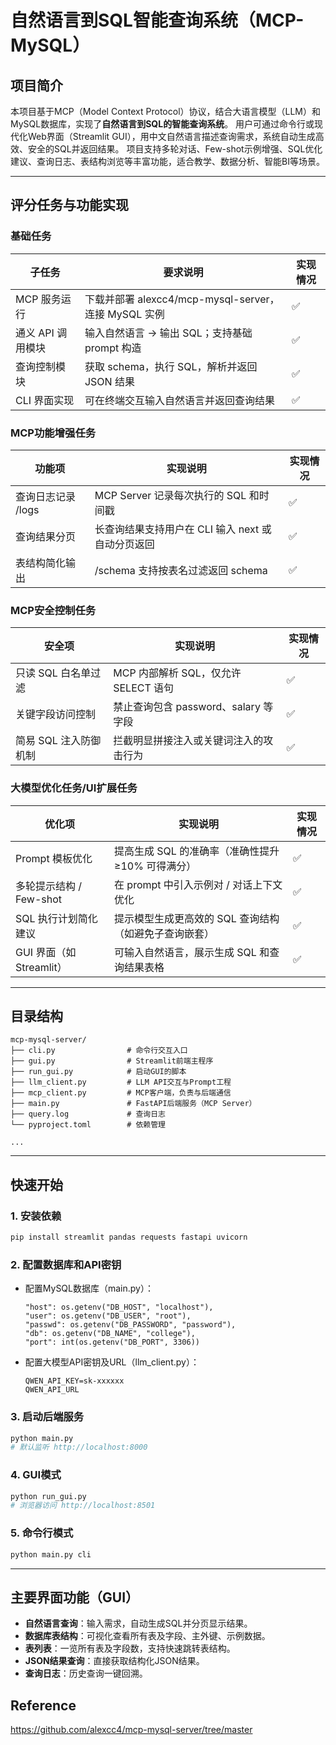 # 自然语言到SQL智能查询系统（MCP-MySQL）

## 项目简介

本项目基于MCP（Model Context Protocol）协议，结合大语言模型（LLM）和MySQL数据库，实现了**自然语言到SQL的智能查询系统**。
用户可通过命令行或现代化Web界面（Streamlit GUI），用中文自然语言描述查询需求，系统自动生成高效、安全的SQL并返回结果。
项目支持多轮对话、Few-shot示例增强、SQL优化建议、查询日志、表结构浏览等丰富功能，适合教学、数据分析、智能BI等场景。

---

## 评分任务与功能实现

### 基础任务
| 子任务             | 要求说明                                                         | 实现情况 |
|--------------------|------------------------------------------------------------------|----------|
| MCP 服务运行       | 下载并部署 alexcc4/mcp-mysql-server，连接 MySQL 实例              | ✅        |
| 通义 API 调用模块  | 输入自然语言 → 输出 SQL；支持基础 prompt 构造                     | ✅        |
| 查询控制模块       | 获取 schema，执行 SQL，解析并返回 JSON 结果                      | ✅        |
| CLI 界面实现       | 可在终端交互输入自然语言并返回查询结果                            | ✅        |

### MCP功能增强任务
| 功能项             | 实现说明                                                         | 实现情况 |
|--------------------|------------------------------------------------------------------|----------|
| 查询日志记录 /logs | MCP Server 记录每次执行的 SQL 和时间戳                            | ✅        |
| 查询结果分页       | 长查询结果支持用户在 CLI 输入 next 或自动分页返回                 | ✅        |
| 表结构简化输出     | /schema 支持按表名过滤返回 schema                                 | ✅        |

### MCP安全控制任务
| 安全项             | 实现说明                                                         | 实现情况 |
|--------------------|------------------------------------------------------------------|----------|
| 只读 SQL 白名单过滤| MCP 内部解析 SQL，仅允许 SELECT 语句                             | ✅        |
| 关键字段访问控制   | 禁止查询包含 password、salary 等字段                             | ✅        |
| 简易 SQL 注入防御机制| 拦截明显拼接注入或关键词注入的攻击行为                        | ✅        |

### 大模型优化任务/UI扩展任务
| 优化项             | 实现说明                                                         | 实现情况 |
|--------------------|------------------------------------------------------------------|----------|
| Prompt 模板优化    | 提高生成 SQL 的准确率（准确性提升 ≥10% 可得满分）                | ✅        |
| 多轮提示结构 / Few-shot | 在 prompt 中引入示例对 / 对话上下文优化                     | ✅        |
| SQL 执行计划简化建议| 提示模型生成更高效的 SQL 查询结构（如避免子查询嵌套）           | ✅        |
| GUI 界面（如 Streamlit）| 可输入自然语言，展示生成 SQL 和查询结果表格                | ✅        |

---

## 目录结构

```
mcp-mysql-server/
├── cli.py                # 命令行交互入口
├── gui.py                # Streamlit前端主程序
├── run_gui.py            # 启动GUI的脚本
├── llm_client.py         # LLM API交互与Prompt工程
├── mcp_client.py         # MCP客户端，负责与后端通信
├── main.py               # FastAPI后端服务（MCP Server）
├── query.log             # 查询日志
└── pyproject.toml        # 依赖管理
 
...
```

---

## 快速开始

### 1. 安装依赖


```bash
pip install streamlit pandas requests fastapi uvicorn
```

### 2. 配置数据库和API密钥

- 配置MySQL数据库（main.py）：
  ```
  "host": os.getenv("DB_HOST", "localhost"),
  "user": os.getenv("DB_USER", "root"),
  "passwd": os.getenv("DB_PASSWORD", "password"),
  "db": os.getenv("DB_NAME", "college"),
  "port": int(os.getenv("DB_PORT", 3306))
  ```
- 配置大模型API密钥及URL（llm_client.py）：
  ```
  QWEN_API_KEY=sk-xxxxxx
  QWEN_API_URL
  ```

### 3. 启动后端服务

```bash
python main.py
# 默认监听 http://localhost:8000
```

### 4. GUI模式

```bash
python run_gui.py
# 浏览器访问 http://localhost:8501
```

### 5. 命令行模式

```bash
python main.py cli
```

---

## 主要界面功能（GUI）

- **自然语言查询**：输入需求，自动生成SQL并分页显示结果。
- **数据库表结构**：可视化查看所有表及字段、主外键、示例数据。
- **表列表**：一览所有表及字段数，支持快速跳转表结构。
- **JSON结果查询**：直接获取结构化JSON结果。
- **查询日志**：历史查询一键回溯。

## Reference
https://github.com/alexcc4/mcp-mysql-server/tree/master
